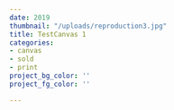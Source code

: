 ```yaml
---
date: 2019
thumbnail: "/uploads/reproduction3.jpg"
title: TestCanvas 1
categories:
- canvas
- sold
- print
project_bg_color: ''
project_fg_color: ''

---
```

